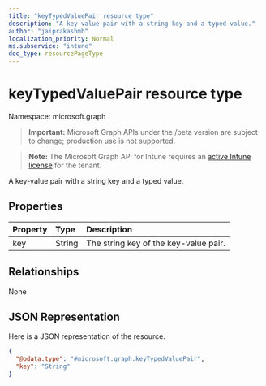 ```yaml
---
title: "keyTypedValuePair resource type"
description: "A key-value pair with a string key and a typed value."
author: "jaiprakashmb"
localization_priority: Normal
ms.subservice: "intune"
doc_type: resourcePageType
---
```


# keyTypedValuePair resource type

Namespace: microsoft.graph

> **Important:** Microsoft Graph APIs under the /beta version are subject to change; production use is not supported.

> **Note:** The Microsoft Graph API for Intune requires an [active Intune license](https://go.microsoft.com/fwlink/?linkid=839381) for the tenant.

A key-value pair with a string key and a typed value.

## Properties
|Property|Type|Description|
|:---|:---|:---|
|key|String|The string key of the key-value pair.|

## Relationships
None

## JSON Representation
Here is a JSON representation of the resource.
<!-- {
  "blockType": "resource",
  "@odata.type": "microsoft.graph.keyTypedValuePair"
}
-->
``` json
{
  "@odata.type": "#microsoft.graph.keyTypedValuePair",
  "key": "String"
}
```